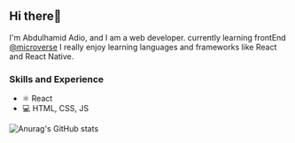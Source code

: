 ## Hi there👋

I'm Abdulhamid Adio, and I am a web developer. currently learning frontEnd [@microverse](https://microverse.org) I really enjoy learning languages and frameworks like React and React Native. 

### Skills and Experience
* ⚛ React
* 💻 HTML, CSS, JS

<!-- [![Top Langs](https://github-readme-stats.vercel.app/api/top-langs/?username=abdulhamiid&layout=compact)](https://github.com/abdulhamiid/github-readme-stats)<br/> -->
![Anurag's GitHub stats](https://github-readme-stats.vercel.app/api?username=abdulhamiid&show_icons=true&theme=radical)

